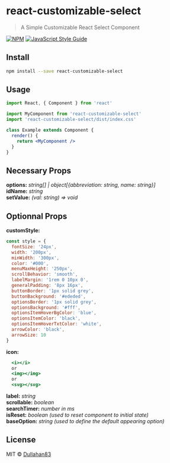 # react-customizable-select

> A Simple Customizable React Select Component

[![NPM](https://img.shields.io/npm/v/react-customizable-select.svg)](https://www.npmjs.com/package/react-customizable-select) [![JavaScript Style Guide](https://img.shields.io/badge/code_style-standard-brightgreen.svg)](https://standardjs.com)

## Install

```bash
npm install --save react-customizable-select
```

## Usage

```jsx
import React, { Component } from 'react'

import MyComponent from 'react-customizable-select'
import 'react-customizable-select/dist/index.css'

class Example extends Component {
  render() {
    return <MyComponent />
  }
}
```

## Necessary Props

**options:** _string[] | object[{abbreviation: string, name: string}]_  
**idName:** _string_  
**setValue:** _(val: string) => void_  

## Optionnal Props

**customStyle:**

```jsx
const style = {
  fontSize: '24px',
  width: '200px',
  minWidth: '300px',
  color: '#000',
  menuMaxHeight: '250px',
  scrollBehavior: 'smooth',
  labelMargin: '1rem 0 10px 0',
  generalPadding: '8px 16px',
  buttonBorder: '1px solid grey',
  buttonBackground: '#ededed',
  optionsBorder: '1px solid grey',
  optionsBackground: '#fff',
  optionsItemHoverBgColor: 'blue',
  optionsItemColor: 'black',
  optionsItemHoverTxtColor: 'white',
  arrowColor: 'black',
  arrowSize: 10
}
```

**icon:**

```jsx
  <i></i>
  or
  <img></img>
  or
  <svg></svg>
```

**label:** _string_  
**scrollable:** _boolean_  
**searchTimer:** _number in ms_  
**isReset:** _boolean (used to reset component to initial state)_  
**baseOption:** _string (used to define the default appearing option)_  

## License

MIT © [Dullahan83](https://github.com/Dullahan83)
